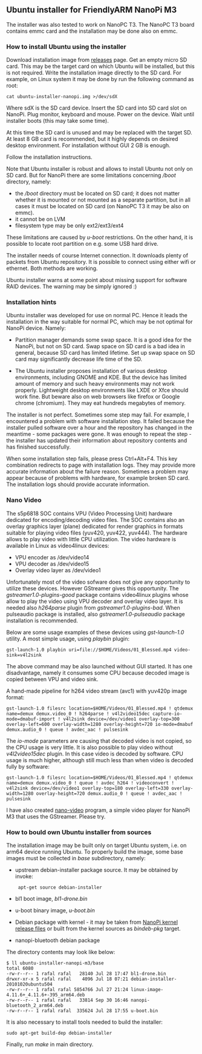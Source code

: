 ## Ubuntu installer for FriendlyARM NanoPi M3

The installer was also tested to work on NanoPC T3. The NanoPC T3 board contains emmc card and the installation may be done also on emmc.

### How to install Ubuntu using the installer

Download installation image from [releases](https://github.com/rafaello7/ubuntu-installer-nanopi-m3/releases) page. Get an empty micro SD card. This may be the target card on which Ubuntu will be installed, but this is not required. Write the installation image directly to the SD card. For example, on Linux system it may be done by run the following command as root:

	cat ubuntu-installer-nanopi.img >/dev/sdX

Where sdX is the SD card device. Insert the SD card into SD card slot on NanoPi. Plug monitor, keyboard and mouse. Power on the device. Wait until installer boots (this may take some time).

At this time the SD card is unused and may be replaced with the target SD. At least 8 GB card is recommended, but it highly depends on desired desktop environment. For installation without GUI 2 GB is enough.

Follow the installation instructions.

Note that Ubuntu installer is robust and allows to install Ubuntu not only on SD card. But for NanoPi there are some limitations concerning _/boot_ directory, namely:

 * the _/boot_ directory must be located on SD card; it does not matter whether it is mounted or not mounted as a separate partition, but in all cases it must be located on SD card (on NanoPC T3 it may be also on emmc).
 * it cannot be on LVM
 * filesystem type may be only ext2/ext3/ext4

These limitations are caused by _u-boot_ restrictions. On the other hand, it is possible to locate root partition on e.g. some USB hard drive.

The installer needs of course Internet connection. It downloads plenty of packets from Ubuntu repository. It is possible to connect using either wifi or ethernet. Both methods are working.

Ubuntu installer warns at some point about missing support for software RAID devices. The warning may be simply ignored :)

### Installation hints

Ubuntu installer was developed for use on normal PC. Hence it leads the installation in the way suitable for normal PC, which may be not optimal for NanoPi device. Namely:

 * Partition manager demands some swap space. It is a good idea for the NanoPi, but not on SD card. Swap space on SD card is a bad idea in general, because SD card has limited lifetime. Set up swap space on SD card may significantly decrease life time of the SD.
 
 * The Ubuntu installer proposes installation of various desktop environments, including GNOME and KDE. But the device has limited amount of memory and such heavy environments may not work properly. Lightweight desktop environments like LXDE or Xfce should work fine. But beware also on web browsers like firefox or Google chrome (chromium). They may eat hundreds megabytes of memory.

The installer is not perfect. Sometimes some step may fail. For example, I encountered a problem with software installation step. It failed because the installer pulled software over a hour and the repository has changed in the meantime - some packages were gone. It was enough to repeat the step - the installer has updated their information about repository contents and has finished successfully.

When some installation step fails, please press Ctrl+Alt+F4. This key combination redirects to page with installation logs. They may provide more accurate information about the failure reason. Sometimes a problem may appear because of problems with hardware, for example broken SD card. The installation logs should provide accurate information.

### Nano Video

The s5p6818 SOC contains VPU (Video Processing Unit) hardware dedicated
for encoding/decoding video files. The SOC contains also an overlay graphics
layer (plane) dedicated for render graphics in formats suitable for playing
video files (yuv420, yuv422, yuv444). The hardware allows to play video
with little CPU utilization. The video hardware is available in Linux as
video4linux devices:

 * VPU encoder as /dev/video14
 * VPU decoder as /dev/video15
 * Overlay video layer as /dev/video1

Unfortunately most of the video sofware does not give any opportunity to
utilize these devices. However GStreamer gives this opportunity. The
_gstreamer1.0-plugins-good_ package contains video4linux plugins whose
allow to play the video using VPU decoder and overlay video layer. It is needed
also _h264parse_ plugin from _gstreamer1.0-plugins-bad_. When pulseaudio
package is installed, also _gstreamer1.0-pulseaudio_ package installation is
recommended.

Below are some usage examples of these devices using _gst-launch-1.0_ utility.
A most simple usage, using _playbin_ plugin:

	gst-launch-1.0 playbin uri=file://$HOME/Videos/01_Blessed.mp4 video-sink=v4l2sink

The above command may be also launched without GUI started. It has one
disadvantage, namely it consumes some CPU because decoded image is copied
between VPU and video sink.

A hand-made pipeline for h264 video stream (avc1) with yuv420p image format:

	gst-launch-1.0 filesrc location=$HOME/Videos/01_Blessed.mp4 ! qtdemux name=demux demux.video_0 ! h264parse ! v4l2video15dec capture-io-mode=dmabuf-import ! v4l2sink device=/dev/video1 overlay-top=300 overlay-left=600 overlay-width=1280 overlay-height=720 io-mode=dmabuf demux.audio_0 ! queue ! avdec_aac ! pulsesink

The _io-mode_ parameters are causing that decoded video is not copied, so
the CPU usage is very little. It is also possible to play video without
_v4l2video15dec_ plugin. In this case video is decoded by software.
CPU usage is much higher, although still much less than when video is
decoded fully by software:

	gst-launch-1.0 filesrc location=$HOME/Videos/01_Blessed.mp4 ! qtdemux name=demux demux.video_0 ! queue ! avdec_h264 ! videoconvert ! v4l2sink device=/dev/video1 overlay-top=180 overlay-left=330 overlay-width=1280 overlay-height=720 demux.audio_0 ! queue ! avdec_aac ! pulsesink


I have also created [nano-video](https://github.com/rafaello7/nano-video)
program, a simple video player for NanoPi M3 that uses the GStreamer.
Please try.


### How to bould own Ubuntu installer from sources

The installation image may be built only on target Ubuntu system, i.e. on arm64 device running Ubuntu. To properly build the image, some base images must be collected in _base_ subdirectory, namely:

 * upstream debian-installer package source. It may be obtained by invoke:

	    apt-get source debian-installer

 * bl1 boot image, _bl1-drone.bin_
 * u-boot binary image, _u-boot.bin_
 * Debian package with kernel - it may be taken from [NanoPi kernel release files](https://github.com/rafaello7/linux-nanopi-m3/releases) or built from the kernel sources as _bindeb-pkg_ target.
 * nanopi-bluetooth debian package

The directory contents may look like below:

	$ ll ubuntu-installer-nanopi-m3/base
	total 6080
	-rw-r--r-- 1 rafal rafal   28140 Jul 28 17:47 bl1-drone.bin
	drwxr-xr-x 5 rafal rafal    4096 Jul 18 07:21 debian-installer-20101020ubuntu504
	-rw-r--r-- 1 rafal rafal 5854766 Jul 27 21:24 linux-image-4.11.6+_4.11.6+-395_arm64.deb
	-rw-r--r-- 1 rafal rafal   33814 Sep 30 16:46 nanopi-bluetooth_2_arm64.deb
	-rw-r--r-- 1 rafal rafal  335624 Jul 28 17:55 u-boot.bin

It is also necessary to install tools needed to build the installer:

	sudo apt-get build-dep debian-installer

Finally, run _make_ in main directory.

